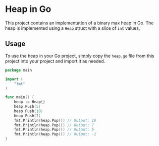 # Heap in Go

This project contains an implementation of a binary max heap in Go. The heap is implemented using a `Heap` struct with a slice of `int` values.

## Usage

To use the heap in your Go project, simply copy the `heap.go` file from this project into your project and import it as needed.

```go
package main

import (
	"fmt"
)

func main() {
	heap := Heap{}
	heap.Push(5)
	heap.Push(10)
	heap.Push(7)
	fmt.Println(heap.Pop()) // Output: 10
	fmt.Println(heap.Pop()) // Output: 7
	fmt.Println(heap.Pop()) // Output: 5
	fmt.Println(heap.Pop()) // Output: -1
}
```